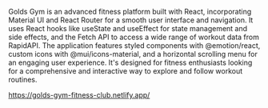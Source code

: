Golds Gym is an advanced fitness platform built with React, incorporating Material UI and React Router for a smooth user interface and navigation. It uses React hooks like useState and useEffect for state management and side effects, and the Fetch API to access a wide range of workout data from RapidAPI. The application features styled components with @emotion/react, custom icons with @mui/icons-material, and a horizontal scrolling menu for an engaging user experience. It's designed for fitness enthusiasts looking for a comprehensive and interactive way to explore and follow workout routines.

https://golds-gym-fitness-club.netlify.app/
